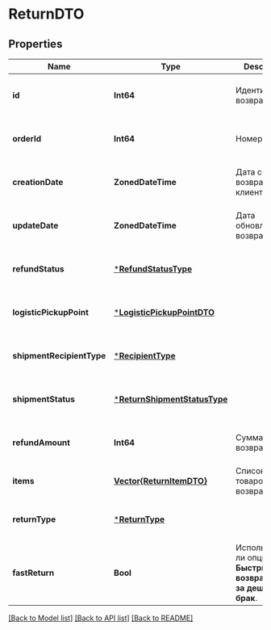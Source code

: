 # ReturnDTO


## Properties
Name | Type | Description | Notes
------------ | ------------- | ------------- | -------------
**id** | **Int64** | Идентификатор возврата. | [optional] [default to nothing]
**orderId** | **Int64** | Номер заказа. | [optional] [default to nothing]
**creationDate** | **ZonedDateTime** | Дата создания возврата клиентом. | [optional] [default to nothing]
**updateDate** | **ZonedDateTime** | Дата обновления возврата. | [optional] [default to nothing]
**refundStatus** | [***RefundStatusType**](RefundStatusType.md) |  | [optional] [default to nothing]
**logisticPickupPoint** | [***LogisticPickupPointDTO**](LogisticPickupPointDTO.md) |  | [optional] [default to nothing]
**shipmentRecipientType** | [***RecipientType**](RecipientType.md) |  | [optional] [default to nothing]
**shipmentStatus** | [***ReturnShipmentStatusType**](ReturnShipmentStatusType.md) |  | [optional] [default to nothing]
**refundAmount** | **Int64** | Сумма возврата. | [optional] [default to nothing]
**items** | [**Vector{ReturnItemDTO}**](ReturnItemDTO.md) | Список товаров в возврате. | [default to nothing]
**returnType** | [***ReturnType**](ReturnType.md) |  | [optional] [default to nothing]
**fastReturn** | **Bool** | Используется ли опция **Быстрый возврат денег за дешевый брак**.  | [optional] [default to nothing]


[[Back to Model list]](../README.md#models) [[Back to API list]](../README.md#api-endpoints) [[Back to README]](../README.md)


